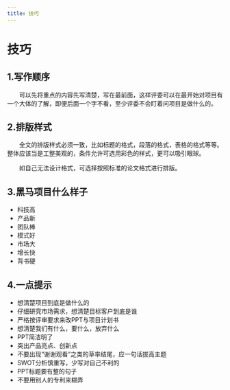 ```yaml
---
title: 技巧
---
```

# 技巧

## 1.写作顺序

&emsp;&emsp;可以先将重点的内容先写清楚，写在最前面，这样评委可以在最开始对项目有一个大体的了解，即便后面一个字不看，至少评委不会盯着问项目是做什么的。

## 2.排版样式

&emsp;&emsp;全文的排版样式必须一致，比如标题的格式，段落的格式，表格的格式等等。整体应该当是工整美观的，条件允许可选用彩色的样式，更可以吸引眼球。

&emsp;&emsp;如自己无法设计格式，可选择按照标准的论文格式进行排版。


## 3.黑马项目什么样子
- 科技高
- 产品新
- 团队棒
- 模式好
- 市场大
- 增长快
- 背书硬

## 4.一点提示

- 想清楚项目到底是做什么的
- 仔细研究市场需求，想清楚目标客户到底是谁
- 严格按评审要求来改PPT与项目计划书
- 想清楚我们有什么，要什么，放弃什么
- PPT简洁明了
- 突出产品亮点、创新点
- 不要出现“谢谢观看”之类的草率结尾，应一句话拔高主题
- SWOT分析慎重写，少写对自己不利的
- PPT标题要有整的句子
- 不要用别人的专利来糊弄


